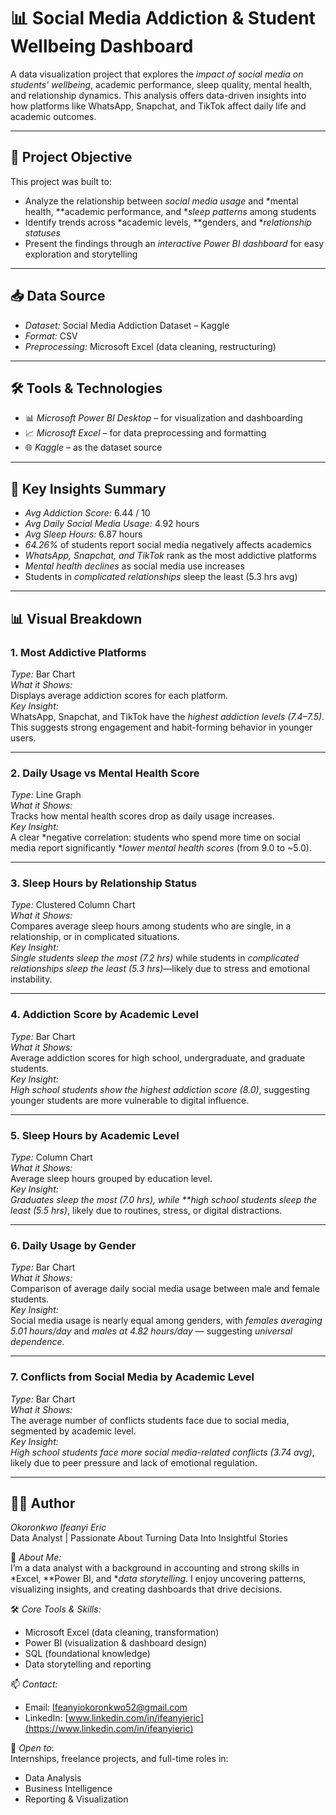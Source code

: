 # 📊 Social Media Addiction & Student Wellbeing Dashboard

A data visualization project that explores the *impact of social media on students' wellbeing*, academic performance, sleep quality, mental health, and relationship dynamics. This analysis offers data-driven insights into how platforms like WhatsApp, Snapchat, and TikTok affect daily life and academic outcomes.

---

## 🧠 Project Objective

This project was built to:
- Analyze the relationship between *social media usage* and *mental health, **academic performance, and **sleep patterns* among students
- Identify trends across *academic levels, **genders, and **relationship statuses*
- Present the findings through an *interactive Power BI dashboard* for easy exploration and storytelling

---

## 📥 Data Source

- *Dataset:* Social Media Addiction Dataset – Kaggle  
- *Format:* CSV  
- *Preprocessing:* Microsoft Excel (data cleaning, restructuring)

---

## 🛠 Tools & Technologies

- 📊 *Microsoft Power BI Desktop* – for visualization and dashboarding  
- 📈 *Microsoft Excel* – for data preprocessing and formatting  
- 🌐 *Kaggle* – as the dataset source

---

## 📌 Key Insights Summary

- *Avg Addiction Score:* 6.44 / 10  
- *Avg Daily Social Media Usage:* 4.92 hours  
- *Avg Sleep Hours:* 6.87 hours  
- *64.26%* of students report social media negatively affects academics  
- *WhatsApp, Snapchat, and TikTok* rank as the most addictive platforms  
- *Mental health declines* as social media use increases  
- Students in *complicated relationships* sleep the least (5.3 hrs avg)

---

## 📊 Visual Breakdown

### 1. Most Addictive Platforms

*Type:* Bar Chart  
*What it Shows:*  
Displays average addiction scores for each platform.  
*Key Insight:*  
WhatsApp, Snapchat, and TikTok have the *highest addiction levels (7.4–7.5)*. This suggests strong engagement and habit-forming behavior in younger users.

---

### 2. Daily Usage vs Mental Health Score

*Type:* Line Graph  
*What it Shows:*  
Tracks how mental health scores drop as daily usage increases.  
*Key Insight:*  
A clear *negative correlation: students who spend more time on social media report significantly **lower mental health scores* (from 9.0 to ~5.0).

---

### 3. Sleep Hours by Relationship Status

*Type:* Clustered Column Chart  
*What it Shows:*  
Compares average sleep hours among students who are single, in a relationship, or in complicated situations.  
*Key Insight:*  
*Single students sleep the most (7.2 hrs)* while students in *complicated relationships sleep the least (5.3 hrs)*—likely due to stress and emotional instability.

---

### 4. Addiction Score by Academic Level

*Type:* Bar Chart  
*What it Shows:*  
Average addiction scores for high school, undergraduate, and graduate students.  
*Key Insight:*  
*High school students show the highest addiction score (8.0)*, suggesting younger students are more vulnerable to digital influence.

---

### 5. Sleep Hours by Academic Level

*Type:* Column Chart  
*What it Shows:*  
Average sleep hours grouped by education level.  
*Key Insight:*  
*Graduates sleep the most (7.0 hrs), while **high school students sleep the least (5.5 hrs)*, likely due to routines, stress, or digital distractions.

---

### 6. Daily Usage by Gender

*Type:* Bar Chart  
*What it Shows:*  
Comparison of average daily social media usage between male and female students.  
*Key Insight:*  
Social media usage is nearly equal among genders, with *females averaging 5.01 hours/day* and *males at 4.82 hours/day* — suggesting *universal dependence*.

---

### 7. Conflicts from Social Media by Academic Level

*Type:* Bar Chart  
*What it Shows:*  
The average number of conflicts students face due to social media, segmented by academic level.  
*Key Insight:*  
*High school students face more social media-related conflicts (3.74 avg)*, likely due to peer pressure and lack of emotional regulation.

---

## 👨‍💻 Author

*Okoronkwo Ifeanyi Eric*  
Data Analyst | Passionate About Turning Data Into Insightful Stories  

💼 *About Me:*  
I’m a data analyst with a background in accounting and strong skills in *Excel, **Power BI, and **data storytelling*. I enjoy uncovering patterns, visualizing insights, and creating dashboards that drive decisions.

🛠 *Core Tools & Skills:*
- Microsoft Excel (data cleaning, transformation)
- Power BI (visualization & dashboard design)
- SQL (foundational knowledge)
- Data storytelling and reporting

📫 *Contact:*
- Email: Ifeanyiokoronkwo52@gmail.com  
- LinkedIn: [www.linkedin.com/in/ifeanyieric](https://www.linkedin.com/in/ifeanyieric)

🚀 *Open to*:  
Internships, freelance projects, and full-time roles in:
- Data Analysis  
- Business Intelligence  
- Reporting & Visualization
